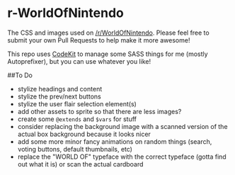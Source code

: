# r-WorldOfNintendo
The CSS and images used on [/r/WorldOfNintendo](http://reddit.com/r/WorldOfNintendo). Please feel free to submit your own Pull Requests to help make it more awesome!

This repo uses [CodeKit](https://incident57.com/codekit/) to manage some SASS things for me (mostly Autoprefixer), but you can use whatever you like!

##To Do
* stylize headings and content
* stylize the prev/next buttons
* stylize the user flair selection element(s)
* add other assets to sprite so that there are less images?
* create some `@extends` and `$vars` for stuff
* consider replacing the background image with a scanned version of the actual box background because it looks nicer
* add some more minor fancy animations on random things (search, voting buttons, default thumbnails, etc)
* replace the "WORLD OF" typeface with the correct typeface (gotta find out what it is) or scan the actual cardboard

